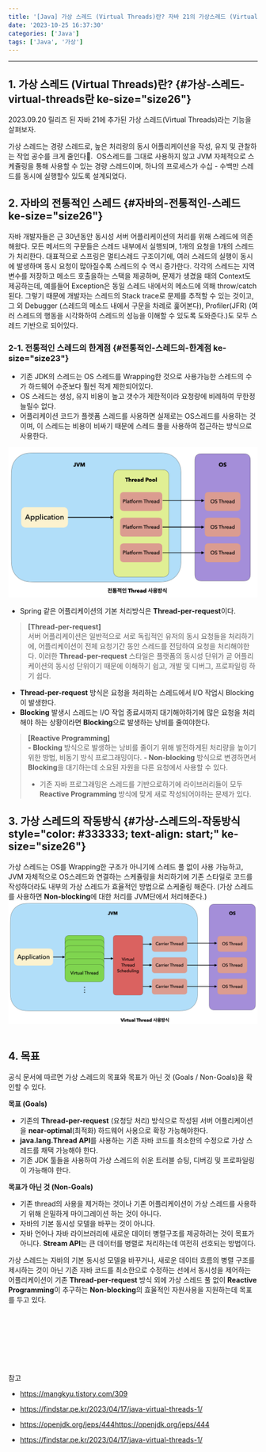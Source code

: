 ```yaml
---
title: '[Java] 가상 스레드 (Virtual Threads)란? 자바 21의 가상스레드 (Virtual Thread) 도입'
date: '2023-10-25 16:37:30'
categories: ['Java']
tags: ['Java', '가상']
---
```


------------------------------------------------------------------------

## **1. 가상 스레드 (Virtual Threads)**란?**** {#가상-스레드-virtual-threads란 ke-size="size26"}

2023.09.20 릴리즈 된 자바 21에 추가된 가상 스레드(Virtual Threads)라는 기능을 살펴보자.

가상 스레드는 경량 스레드로, 높은 처리량의 동시 어플리케이션을 작성, 유지 및 관찰하는 작업 공수를 크게 줄인다.  OS스레드를 그대로 사용하지 않고 JVM 자체적으로 스케쥴링을 통해 사용할 수 있는 경량 스레드이며, 하나의 프로세스가 수십 - 수백만 스레드를 동시에 실행할수 있도록 설계되었다.

## **2. 자바의 전통적인 스레드** {#자바의-전통적인-스레드 ke-size="size26"}

자바 개발자들은 근 30년동안 동시성 서버 어플리케이션의 처리를 위해 스레드에 의존해왔다. 모든 메서드의 구문들은 스레드 내부에서 실행되며, 1개의 요청을 1개의 스레드가 처리한다. 대표적으로 스프링은 멀티스레드 구조이기에, 여러 스레드의 실행이 동시에 발생하며 동시 요청이 많아질수록 스레드의 수 역시 증가한다. 각각의 스레드는 지역 변수를 저장하고 메소드 호출을하는 스택을 제공하며, 문제가 생겼을 때의 Context도 제공하는데, 예를들어 Exception은 동일 스레드 내에서의 메소드에 의해 throw/catch 된다. 그렇기 때문에 개발자는 스레드의 Stack trace로 문제를 추적할 수 있는 것이고, 그 외 Debugger (스레드의 메소드 내에서 구문을 차례로 훑어본다), Profiler(JFR) (여러 스레드의 행동을 시각화하여 스레드의 성능을 이해할 수 있도록 도와준다.)도 모두 스레드 기반으로 되어있다.

### **2-1. 전통적인 스레드의 한계점** {#전통적인-스레드의-한계점 ke-size="size23"}

-   기존 JDK의 스레드는 OS 스레드를 Wrapping한 것으로 사용가능한 스레드의 수가 하드웨어 수준보다 훨씬 적게 제한되어있다.
-   OS 스레드는 생성, 유지 비용이 높고 갯수가 제한적이라 요청량에 비례하여 무한정 늘릴수 없다.
-   어플리케이션 코드가 플렛폼 스레드를 사용하면 실제로는 OS스레드를 사용하는 것이며, 이 스레드는 비용이 비싸기 때문에 스레드 풀을 사용하여 접근하는 방식으로 사용한다.

![](/images/posts/37/img.png)

-   Spring 같은 어플리케이션의 기본 처리방식은 **Thread-per-request**이다.

> **\[Thread-per-request\]**\
> 서버 어플리케이션은 일반적으로 서로 독립적인 유저의 동시 요청들을 처리하기에, 어플리케이션이 전체 요청기간 동안 스레드를 전담하여 요청을 처리해야한다. 이러한 **Thread-per-request** 스타일은 플랫폼의 동시성 단위가 곧 어플리케이션의 동시성 단위이기 때문에 이해하기 쉽고, 개발 및 디버그, 프로파일링 하기 쉽다. 

-   **Thread-per-request** 방식은 요청을 처리하는 스레드에서 I/O 작업시 Blocking이 발생한다.
-   **Blocking** 발생시 스레드는 I/O 작업 종료시까지 대기해야하기에 많은 요청을 처리해야 하는 상황이라면 **Blocking**으로 발생하는 낭비를 줄여야한다.

> **\[Reactive Programming\]**\
> **- Blocking** 방식으로 발생하는 낭비를 줄이기 위해 발전하게된 처리량을 높이기 위한 방법, 비동기 방식 프로그래밍이다.
> **- Non-blocking** 방식으로 변경하면서 **Blocking**을 대기하는데 소요된 자원을 다른 요청에서 사용할 수 있다.
> - 기존 자바 프로그래밍은 스레드를 기반으로하기에 라이브러리들이 모두 **Reactive Programming** 방식에 맞게 새로 작성되어야하는 문제가 있다.

## **3. 가상 스레드의 작동방식** {#가상-스레드의-작동방식 style="color: #333333; text-align: start;" ke-size="size26"}

가상 스레드는 OS를 Wrapping한 구조가 아니기에 스레드 풀 없이 사용 가능하고, JVM 자체적으로 OS스레드와 연결하는 스케쥴링을 처리하기에 기존 스타일로 코드를 작성하더라도 내부의 가상 스레드가 효율적인 방법으로 스케줄링 해준다. (가상 스레드를 사용하면 **Non-blocking**에 대한 처리를 JVM단에서 처리해준다.) 
 
![](/images/posts/37/img_1.png)
 

## **4. 목표**

공식 문서에 따르면 가상 스레드의 목표와 목표가 아닌 것 (Goals / Non-Goals)을 확인할 수 있다.

**목표 (Goals)**

-   기존의 **Thread-per-request** (요청당 처리) 방식으로 작성된 서버 어플리케이션을 **near-optimal**(최적화) 하드웨어 사용으로 확장 가능해야한다.
-   **java.lang.Thread API**를 사용하는 기존 자바 코드를 최소한의 수정으로 가상 스레드를 채택 가능해야 한다.
-   기존 JDK 툴들을 사용하여 가상 스레드의 쉬운 트러블 슈팅, 디버깅 및 프로파일링이 가능해야 한다.

**목표가 아닌 것 (Non-Goals)**

-   기존 thread의 사용을 제거하는 것이나 기존 어플리케이션이 가상 스레드를 사용하기 위해 은밀하게 마이그레이션 하는 것이 아니다.
-   자바의 기본 동시성 모델을 바꾸는 것이 아니다.
-   자바 언어나 자바 라이브러리에 새로운 데이터 병렬구조를 제공하려는 것이 목표가 아니다. **Stream API**는 큰 데이터를 병렬로 처리하는데 여전히 선호되는 방법이다.

가상 스레드는 자바의 기본 동시성 모델을 바꾸거나, 새로운 데이터 흐름의 병렬 구조를 제시하는 것이 아닌 기존 자바 코드를 최소한으로 수정하는 선에서 동시성을 제어하는 어플리케이션이 기존 **Thread-per-request** 방식 외에 가상 스레드 풀 없이 **Reactive Programming**이 추구하는 **Non-blocking**의 효율적인 자원사용을 지원하는데 목표를 두고 있다.
 

 

 

 

 

참고

- https://mangkyu.tistory.com/309

- https://findstar.pe.kr/2023/04/17/java-virtual-threads-1/

- https://openjdk.org/jeps/444https://openjdk.org/jeps/444

- https://findstar.pe.kr/2023/04/17/java-virtual-threads-1/
